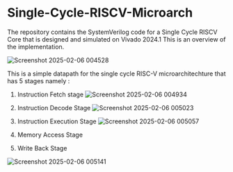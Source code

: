 # Single-Cycle-RISCV-Microarch
The repository contains the SystemVerilog code for a Single Cycle RISCV Core that is designed and simulated on Vivado 2024.1
This is an overview of the implementation.

![Screenshot 2025-02-06 004528](https://github.com/user-attachments/assets/ad978966-55f0-49b8-8722-3412518589c6)

This is a simple datapath for the single cycle RISC-V microarchitechture that has 5 stages namely :

   
1. Instruction Fetch stage
   ![Screenshot 2025-02-06 004934](https://github.com/user-attachments/assets/b9258214-7906-42e3-b8b1-ddebee354942)
   
3. Instruction Decode Stage
   ![Screenshot 2025-02-06 005023](https://github.com/user-attachments/assets/afb327cd-af45-43c0-8dda-fc29f9c99cd0)
   
5. Instruction Execution Stage
   ![Screenshot 2025-02-06 005057](https://github.com/user-attachments/assets/1fab936a-a07d-42c6-897b-8a9346d38f2f)
   
7. Memory Access Stage

   
9. Write Back Stage
 













![Screenshot 2025-02-06 005141](https://github.com/user-attachments/assets/45e31450-4015-470a-9d66-a472dfb0dcb3)



